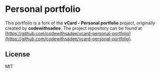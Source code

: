 # Personal portfolio

This portfolio is a fork of the **vCard - Personal portfolio** project,
originally created by **codewithsadee**. The project repository can be found at
[https://github.com/codewithsadee/vcard-personal-portfolio](https://github.com/codewithsadee/vcard-personal-portfolio).

## License

MIT
